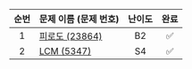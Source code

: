 
| 순번 | 문제 이름 (문제 번호)         |난이도| 완료 |
| :-------------------: | ---- | :--: | :----: |
| 1 | [ 피로도 (23864)](https://www.acmicpc.net/problem/22864) | B2 | ✅ |
| 2 | [ LCM (5347)](https://www.acmicpc.net/problem/5347) | S4 | ✅ |

